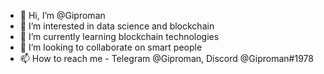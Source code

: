 - 👋 Hi, I’m @Giproman
- 👀 I’m interested in data science and blockchain
- 🌱 I’m currently learning blockchain technologies
- 💞️ I’m looking to collaborate on smart people
- 📫 How to reach me - Telegram @Giproman, Discord @Giproman#1978

<!---
Giproman/Giproman is a ✨ special ✨ repository because its `README.md` (this file) appears on your GitHub profile.
You can click the Preview link to take a look at your changes.
--->
